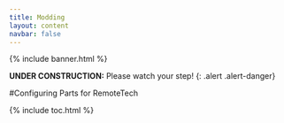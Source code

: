 ```yaml
---
title: Modding
layout: content
navbar: false
---
```


{% include banner.html %}

**UNDER CONSTRUCTION:** Please watch your step!
{: .alert .alert-danger}

#Configuring Parts for RemoteTech

{% include toc.html %}

